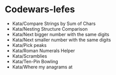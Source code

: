 # Codewars-lefes

* Kata/Compare Strings by Sum of Chars
* Kata/Nesting Structure Comparison
* Kata/Next bigger number with the same digits
* Kata/Next smaller number with the same digits
* Kata/Pick peaks
* Kata/Roman Numerals Helper
* Kata/Scramblies
* Kata/Ten-Pin Bowling
* Kata/Where my anagrams at